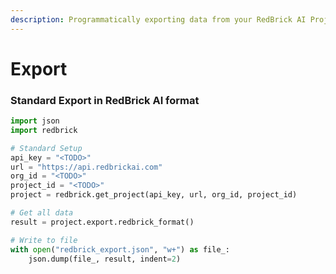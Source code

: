 ```yaml
---
description: Programmatically exporting data from your RedBrick AI Project.
---
```


# Export

### Standard Export in RedBrick AI format

```python
import json
import redbrick

# Standard Setup
api_key = "<TODO>"
url = "https://api.redbrickai.com"
org_id = "<TODO>"
project_id = "<TODO>"
project = redbrick.get_project(api_key, url, org_id, project_id)

# Get all data
result = project.export.redbrick_format()

# Write to file
with open("redbrick_export.json", "w+") as file_:
    json.dump(file_, result, indent=2)
```



